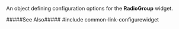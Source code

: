 
<!--shortDescription-->
An object defining configuration options for the **RadioGroup** widget.
<!--/shortDescription-->

<!--fullDescription-->
#####See Also#####
#include common-link-configurewidget
<!--/fullDescription-->